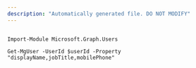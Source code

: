 ```yaml
---
description: "Automatically generated file. DO NOT MODIFY"
---
```


```powershellv2

Import-Module Microsoft.Graph.Users

Get-MgUser -UserId $userId -Property "displayName,jobTitle,mobilePhone" 

```